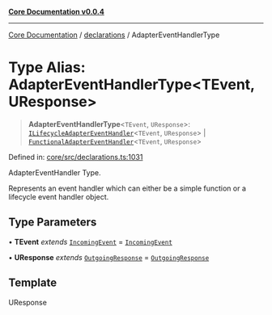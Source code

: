 [**Core Documentation v0.0.4**](../../README.md)

***

[Core Documentation](../../modules.md) / [declarations](../README.md) / AdapterEventHandlerType

# Type Alias: AdapterEventHandlerType\<TEvent, UResponse\>

> **AdapterEventHandlerType**\<`TEvent`, `UResponse`\>: [`ILifecycleAdapterEventHandler`](../interfaces/ILifecycleAdapterEventHandler.md)\<`TEvent`, `UResponse`\> \| [`FunctionalAdapterEventHandler`](FunctionalAdapterEventHandler.md)\<`TEvent`, `UResponse`\>

Defined in: [core/src/declarations.ts:1031](https://github.com/stonemjs/core/blob/93efe04ef1a71ad6f49c3b315da54d45ace50f23/src/declarations.ts#L1031)

AdapterEventHandler Type.

Represents an event handler which can either be a simple function or a lifecycle event handler object.

## Type Parameters

• **TEvent** *extends* [`IncomingEvent`](../../events/IncomingEvent/classes/IncomingEvent.md) = [`IncomingEvent`](../../events/IncomingEvent/classes/IncomingEvent.md)

• **UResponse** *extends* [`OutgoingResponse`](../../events/OutgoingResponse/classes/OutgoingResponse.md) = [`OutgoingResponse`](../../events/OutgoingResponse/classes/OutgoingResponse.md)

## Template

UResponse
